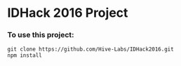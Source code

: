# IDHack 2016 Project

### To use this project:
```
git clone https://github.com/Hive-Labs/IDHack2016.git
npm install 
```
